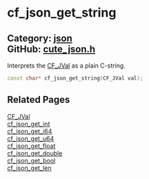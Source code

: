[//]: # (This file is automatically generated by Cute Framework's docs parser.)
[//]: # (Do not edit this file by hand!)
[//]: # (See: https://github.com/RandyGaul/cute_framework/blob/master/samples/docs_parser.cpp)
[](../header.md ':include')

# cf_json_get_string

Category: [json](/api_reference?id=json)  
GitHub: [cute_json.h](https://github.com/RandyGaul/cute_framework/blob/master/include/cute_json.h)  
---

Interprets the [CF_JVal](/json/cf_jval.md) as a plain C-string.

```cpp
const char* cf_json_get_string(CF_JVal val);
```

## Related Pages

[CF_JVal](/json/cf_jval.md)  
[cf_json_get_int](/json/cf_json_get_int.md)  
[cf_json_get_i64](/json/cf_json_get_i64.md)  
[cf_json_get_u64](/json/cf_json_get_u64.md)  
[cf_json_get_float](/json/cf_json_get_float.md)  
[cf_json_get_double](/json/cf_json_get_double.md)  
[cf_json_get_bool](/json/cf_json_get_bool.md)  
[cf_json_get_len](/json/cf_json_get_len.md)  
